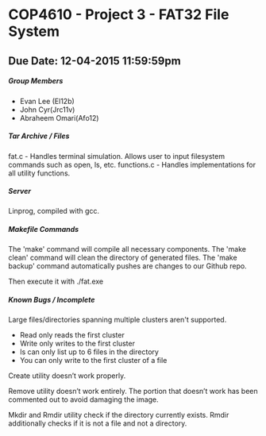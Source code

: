 # COP4610 - Project 3 - FAT32 File System
## Due Date: 12-04-2015 11:59:59pm

##### Group Members

* Evan Lee (El12b)
* John Cyr(Jrc11v)
* Abraheem Omari(Afo12)

##### Tar Archive / Files

fat.c - Handles terminal simulation. Allows user to input filesystem commands such as open, ls, etc.
functions.c - Handles implementations for all utility functions.

##### Server

Linprog, compiled with gcc. 

##### Makefile Commands

The 'make' command will compile all necessary components. The 'make clean' command will clean the directory of generated files. The 'make backup' command automatically pushes are changes to our Github repo.

Then execute it with ./fat.exe

##### Known Bugs / Incomplete

Large files/directories spanning multiple clusters aren't supported.
* Read only reads the first cluster
* Write only writes to the first cluster
* ls can only list up to 6 files in the directory
* You can only write to the first cluster of a file

Create utility doesn’t work properly.

Remove utility doesn’t work entirely. The portion that doesn’t work has been commented out to avoid damaging the image.

Mkdir and Rmdir utility check if the directory currently exists. Rmdir additionally checks if it is not a file and not a directory.
